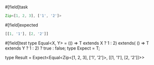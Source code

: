 #[field]task
```ts
Zip<[1, 2, 3], ['1', '2']>
```

#[field]expected
```ts
[[1, '1'], [2, '2']]
```

#[field]test
type Equal<X, Y> = (<T>() => T extends X ? 1 : 2) extends(
    <T>() => T extends Y ? 1 : 2) ? true : false;
type Expect<T extends true> = T;

type Result = Expect<Equal<Zip<[1, 2, 3], ['1', '2']>, [[1, '1'], [2, '2']]>>